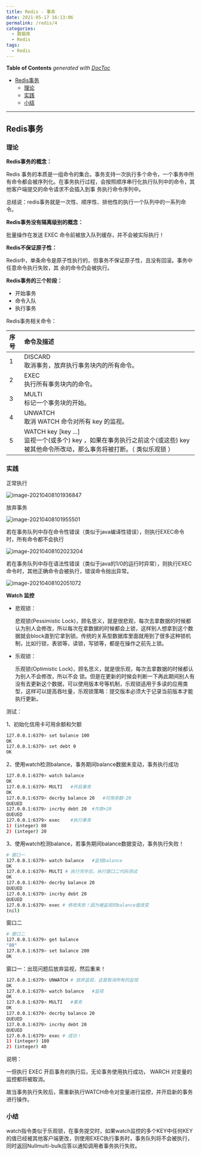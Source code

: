 ```yaml
---
title: Redis - 事务
date: 2021-05-17 16:13:06
permalink: /redis/4
categories:
  - 数据库
  - Redis
tags:
  - Redis
---
```

<!-- START doctoc generated TOC please keep comment here to allow auto update -->
<!-- DON'T EDIT THIS SECTION, INSTEAD RE-RUN doctoc TO UPDATE -->
**Table of Contents**  *generated with [DocToc](https://github.com/thlorenz/doctoc)*

- [Redis事务](#redis%E4%BA%8B%E5%8A%A1)
  - [理论](#%E7%90%86%E8%AE%BA)
  - [实践](#%E5%AE%9E%E8%B7%B5)
  - [小结](#%E5%B0%8F%E7%BB%93)

<!-- END doctoc generated TOC please keep comment here to allow auto update -->

---
## Redis事务

### 理论

**Redis事务的概念：**

Redis 事务的本质是一组命令的集合。事务支持一次执行多个命令，一个事务中所有命令都会被序列化。在事务执行过程，会按照顺序串行化执行队列中的命令，其他客户端提交的命令请求不会插入到事 务执行命令序列中。

总结说：redis事务就是一次性、顺序性、排他性的执行一个队列中的一系列命令。

**Redis事务没有隔离级别的概念：**

批量操作在发送 EXEC 命令前被放入队列缓存，并不会被实际执行！

**Redis不保证原子性：**

Redis中，单条命令是原子性执行的，但事务不保证原子性，且没有回滚。事务中任意命令执行失败，其 余的命令仍会被执行。

**Redis事务的三个阶段：**

- 开始事务
- 命令入队
- 执行事务

Redis事务相关命令：

| 序号 | 命令及描述                                                   |
| :--- | :----------------------------------------------------------- |
| 1    | DISCARD <br/>取消事务，放弃执行事务块内的所有命令。          |
| 2    | EXEC <br/>执行所有事务块内的命令。                           |
| 3    | MULTI<br/>标记一个事务块的开始。                             |
| 4    | UNWATCH<br/>取消 WATCH 命令对所有 key 的监视。               |
| 5    | WATCH key [key ...]<br>监视一个(或多个) key ，如果在事务执行之前这个(或这些) key 被其他命令所改动，那么事务将被打断。（ 类似乐观锁 ） |

### 实践

正常执行

![image-20210408101936847](https://images.zaiolos.top/images/202302261145801.png)

放弃事务

![image-20210408101955501](https://images.zaiolos.top/images/202302261145723.png)

若在事务队列中存在命令性错误（类似于java编译性错误），则执行EXEC命令时，所有命令都不会执行

![image-20210408102023204](https://images.zaiolos.top/images/202302261145808.png)

若在事务队列中存在语法性错误（类似于java的1/0的运行时异常），则执行EXEC命令时，其他正确命令会被执行，错误命令抛出异常。

![image-20210408102051072](https://images.zaiolos.top/images/202302261145717.png)

**Watch 监控**

- 悲观锁：

  悲观锁(Pessimistic Lock)，顾名思义，就是很悲观，每次去拿数据的时候都认为别人会修改，所以每次在拿数据的时候都会上锁，这样别人想拿到这个数据就会block直到它拿到锁。传统的关系型数据库里面就用到了很多这种锁机制，比如行锁，表锁等，读锁，写锁等，都是在操作之前先上锁。

- 乐观锁：

  乐观锁(Optimistic Lock)，顾名思义，就是很乐观，每次去拿数据的时候都认为别人不会修改，所以不会 锁。但是在更新的时候会判断一下再此期间别人有没有去更新这个数据，可以使用版本号等机制，乐观锁适用于多读的应用类型，这样可以提高吞吐量，乐观锁策略：提交版本必须大于记录当前版本才能 执行更新。

测试：

1、初始化信用卡可用余额和欠额

```bash
127.0.0.1:6379> set balance 100
OK
127.0.0.1:6379> set debt 0
OK
```

2、使用watch检测balance，事务期间balance数据未变动，事务执行成功

```bash
127.0.0.1:6379> watch balance
OK
127.0.0.1:6379> MULTI	#开启事务
OK
127.0.0.1:6379> decrby balance 20	#可用余额-20
QUEUED
127.0.0.1:6379> incrby debt 20	#欠款+20
QUEUED
127.0.0.1:6379> exec	#执行事务
1) (integer) 80
2) (integer) 20
```

3、使用watch检测balance，若事务期间balance数据变动，事务执行失败！

```bash
# 窗口一
127.0.0.1:6379> watch balance	#监视balance
OK
127.0.0.1:6379> MULTI # 执行完毕后，执行窗口二代码测试
OK
127.0.0.1:6379> decrby balance 20
QUEUED
127.0.0.1:6379> incrby debt 20
QUEUED
127.0.0.1:6379> exec # 修改失败！因为被监视的balance值改变
(nil)

```

窗口二

```bash
# 窗口二
127.0.0.1:6379> get balance
"80"
127.0.0.1:6379> set balance 200
OK
```

窗口一：出现问题后放弃监视，然后重来！

```bash
127.0.0.1:6379> UNWATCH # 放弃监视，这是取消所有的监视
OK
127.0.0.1:6379> watch balance	#监视
OK
127.0.0.1:6379> MULTI	#事务
OK
127.0.0.1:6379> decrby balance 20
QUEUED
127.0.0.1:6379> incrby debt 20
QUEUED
127.0.0.1:6379> exec # 成功！
1) (integer) 180
2) (integer) 40
```

说明：

一但执行 EXEC 开启事务的执行后，无论事务使用执行成功， WARCH 对变量的监控都将被取消。

故当事务执行失败后，需重新执行WATCH命令对变量进行监控，并开启新的事务进行操作。

### 小结

watch指令类似于乐观锁，在事务提交时，如果watch监控的多个KEY中任何KEY的值已经被其他客户端更改，则使用EXEC执行事务时，事务队列将不会被执行，同时返回Nullmulti-bulk应答以通知调用者事务执行失败。

